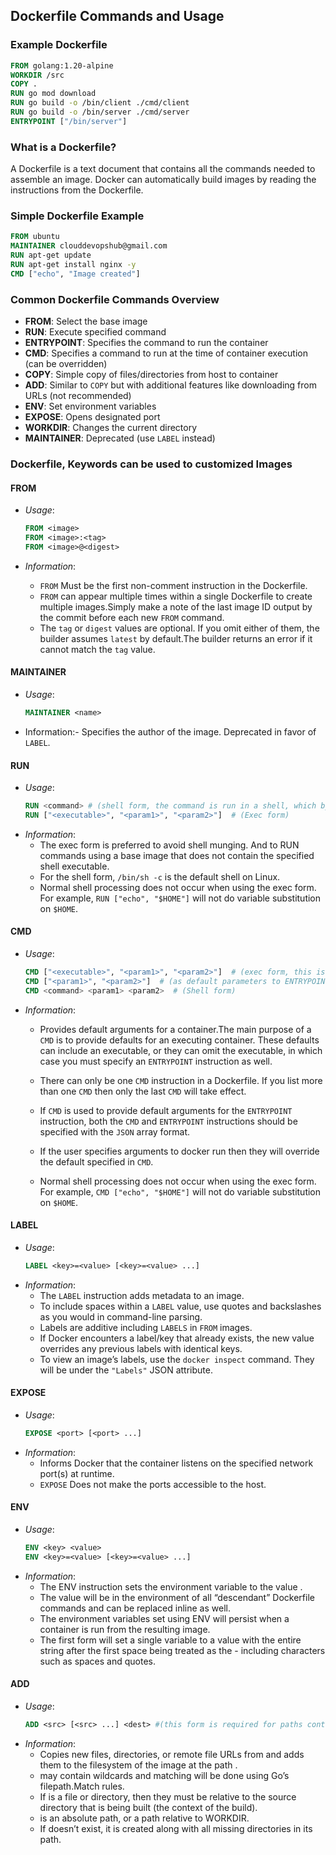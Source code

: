 
## Dockerfile Commands and Usage

### Example Dockerfile
```dockerfile
FROM golang:1.20-alpine
WORKDIR /src
COPY .
RUN go mod download
RUN go build -o /bin/client ./cmd/client
RUN go build -o /bin/server ./cmd/server
ENTRYPOINT ["/bin/server"]
```


### What is a Dockerfile?
A Dockerfile is a text document that contains all the commands needed to assemble an image. Docker can automatically build images by reading the instructions from the Dockerfile.

### Simple Dockerfile Example
```dockerfile
FROM ubuntu
MAINTAINER clouddevopshub@gmail.com
RUN apt-get update
RUN apt-get install nginx -y
CMD ["echo", "Image created"]
```

### Common Dockerfile Commands Overview

- **FROM**: Select the base image
- **RUN**: Execute specified command
- **ENTRYPOINT**: Specifies the command to run the container
- **CMD**: Specifies a command to run at the time of container execution (can be overridden)
- **COPY**: Simple copy of files/directories from host to container
- **ADD**: Similar to `COPY` but with additional features like downloading from URLs (not recommended)
- **ENV**: Set environment variables
- **EXPOSE**: Opens designated port
- **WORKDIR**: Changes the current directory
- **MAINTAINER**: Deprecated (use `LABEL` instead)

### Dockerfile, Keywords can be used to customized Images

#### **FROM**
- *Usage*:
    ```dockerfile
    FROM <image>
    FROM <image>:<tag>
    FROM <image>@<digest>
    ```

- *Information*:
    - `FROM` Must be the first non-comment instruction in the Dockerfile.
    - `FROM` can appear multiple times within a single Dockerfile to create multiple images.Simply make a note of the last image ID output by the commit before each new `FROM` command.
    - The `tag` or `digest` values are optional. If you omit either of them, the builder assumes `latest` by default.The builder returns an error if it cannot match the `tag` value.

#### **MAINTAINER**
- *Usage*:
    ```dockerfile
    MAINTAINER <name>
    ```
- Information:- Specifies the author of the image. Deprecated in favor of `LABEL`.

#### **RUN**
- *Usage*:
    ```dockerfile
    RUN <command> # (shell form, the command is run in a shell, which by default is /bin/sh -c on Linux or cmd/S/C on Windows)
    RUN ["<executable>", "<param1>", "<param2>"]  # (Exec form)
    ```
- *Information*:
    - The exec form is preferred to avoid shell munging. And to RUN commands using a base image that does not contain the specified shell executable.
    - For the shell form, `/bin/sh -c` is the default shell on Linux.
    - Normal shell processing does not occur when using the exec form. For example, `RUN ["echo", "$HOME"]` will not do variable substitution on `$HOME`.

#### **CMD**
- *Usage*:
    ```dockerfile
    CMD ["<executable>", "<param1>", "<param2>"]  # (exec form, this is the preferred form)
    CMD ["<param1>", "<param2>"]  # (as default parameters to ENTRYPOINT)
    CMD <command> <param1> <param2>  # (Shell form)
    ```
- *Information*:
    - Provides default arguments for a container.The main purpose of a `CMD` is to provide defaults for an executing container. These defaults can include an executable, or they can omit the executable, in which case you must specify an `ENTRYPOINT` instruction as well.

    - There can only be one `CMD` instruction in a Dockerfile. If you list more than one `CMD` then only the last `CMD` will take effect.

    - If `CMD` is used to provide default arguments for the `ENTRYPOINT` instruction, both the `CMD` and `ENTRYPOINT` instructions should be specified with the `JSON` array format.

    - If the user specifies arguments to docker run then they will override the default specified in `CMD`.

    - Normal shell processing does not occur when using the exec form. For example, `CMD ["echo", "$HOME"]` will not do variable substitution on `$HOME`.

#### **LABEL**
- *Usage*:
    ```dockerfile
    LABEL <key>=<value> [<key>=<value> ...]
    ```
- *Information*:
    - The `LABEL` instruction adds metadata to an image.
    - To include spaces within a `LABEL` value, use quotes and backslashes as you would in command-line parsing.
    - Labels are additive including `LABELS` in `FROM` images.
    - If Docker encounters a label/key that already exists, the new value overrides any previous labels with identical keys.
    - To view an image’s labels, use the `docker inspect` command. They will be under the `"Labels"` JSON attribute.

#### **EXPOSE**
- *Usage*:
    ```dockerfile
    EXPOSE <port> [<port> ...]
    ```
- *Information*:
    - Informs Docker that the container listens on the specified network port(s) at runtime. 
    - `EXPOSE` Does not make the ports accessible to the host.

#### **ENV**
- *Usage*:
    ```dockerfile
    ENV <key> <value>
    ENV <key>=<value> [<key>=<value> ...]
    ```
- *Information*:
    - The ENV instruction sets the environment variable <key> to the value <value>.
    - The value will be in the environment of all “descendant” Dockerfile commands and can be replaced inline as well.
    - The environment variables set using ENV will persist when a container is run from the resulting image.
    - The first form will set a single variable to a value with the entire string after the first space being treated as the <value> - including characters such as spaces and quotes.

#### **ADD**
- *Usage*:
    ```dockerfile
    ADD <src> [<src> ...] <dest> #(this form is required for paths containing whitespace)
    ```
- *Information*:
    - Copies new files, directories, or remote file URLs from <src> and adds them to the filesystem of the image at the path <dest>.
    - <src> may contain wildcards and matching will be done using Go’s filepath.Match rules.
    - If <src> is a file or directory, then they must be relative to the source directory that is being built (the context of the build).
    - <dest> is an absolute path, or a path relative to WORKDIR.
    - If <dest> doesn’t exist, it is created along with all missing directories in its path.
